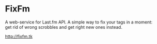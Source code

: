 FixFm
======
A web-service for Last.fm API.
A simple way to fix your tags in a moment: get rid of wrong scrobbles and get right new ones instead.

http://fixfm.tk
